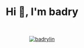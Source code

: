 <h1 align="center">Hi 👋, I'm badry</h1>

<br/>

<p align="center"> <a href="https://twitter.com/badrylin" target="blank"><img src="https://img.shields.io/twitter/follow/badrylin?logo=twitter&style=for-the-badge" alt="badrylin" /></a> </p>
